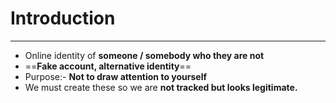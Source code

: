 # Introduction
---
- Online identity of **someone / somebody who they are not**
- ==**Fake account, alternative identity**==
- Purpose:- **Not to draw attention to yourself**
- We must create these so we are **not tracked but looks legitimate.**